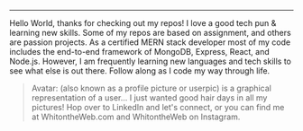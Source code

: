 

---

Hello World, thanks for checking out my repos! I love a good tech pun & learning new skills. Some of my repos are based on assignment, and others are passion projects. As a certified MERN stack developer most of my code includes the end-to-end framework of MongoDB, Express, React, and Node.js. However, I am frequently learning new languages and tech skills to see what else is out there. Follow along as I code my way through life. 

> Avatar: (also known as a profile picture or userpic) is a graphical representation of a user... I just wanted good hair days in all my pictures! Hop over to LinkedIn and let's connect, or you can find me at WhitontheWeb.com and WhitontheWeb on Instagram. 

